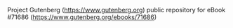 Project Gutenberg (https://www.gutenberg.org) public repository
for eBook #71686 (https://www.gutenberg.org/ebooks/71686)
